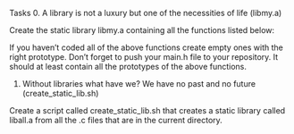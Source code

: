 Tasks
0. A library is not a luxury but one of the necessities of life (libmy.a)

Create the static library libmy.a containing all the functions listed below:

If you haven’t coded all of the above functions create empty ones with the right prototype.
Don’t forget to push your main.h file to your repository. It should at least contain all the prototypes of the above functions.

1. Without libraries what have we? We have no past and no future (create_static_lib.sh)

Create a script called create_static_lib.sh that creates a static library called liball.a from all the .c files that are in the current directory.
